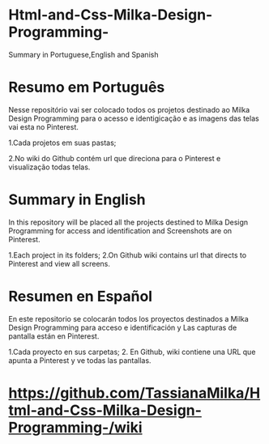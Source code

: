 # Html-and-Css-Milka-Design-Programming-

 Summary in Portuguese,English and Spanish

# Resumo em Português

Nesse repositório vai ser colocado todos os projetos destinado ao Milka Design Programming para o acesso e identigicação e 
as imagens das telas vai esta no Pinterest.

1.Cada projetos em suas pastas;

2.No wiki do Github contém url que direciona para o Pinterest e visualização todas telas.



# Summary in English

In this repository will be placed all the projects destined to Milka Design Programming for access and identification and
Screenshots are on Pinterest.

1.Each project in its folders;
2.On Github wiki contains url that directs to Pinterest and view all screens.

# Resumen en Español    


En este repositorio se colocarán todos los proyectos destinados a Milka Design Programming para acceso e identificación y
Las capturas de pantalla están en Pinterest.

1.Cada proyecto en sus carpetas;
2. En Github, wiki contiene una URL que apunta a Pinterest y ve todas las pantallas.




# https://github.com/TassianaMilka/Html-and-Css-Milka-Design-Programming-/wiki
